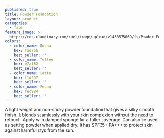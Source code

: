 ```yaml
---
published: true
title: Powder Foundation
layout: product
categories:
  - face
feature_image: >-
  https://res.cloudinary.com/ruel/image/upload/v1438575069/fs/Powder_Foundation_PB186320.jpg
colors:
  - color_name: Mocha
    hex: fad7bb
    best_seller: ''
  - color_name: Toffee
    hex: e7af82
    best_seller: ''
  - color_name: Latte
    hex: f1d297
    best_seller: ''
  - color_name: Pecan
    hex: fec984
    best_seller: ''
---
```

A light weight and non-sticky powder foundation that gives a silky smooth finish. It blends seamlessly with your skin complexion without the need to retouch. Apply with damped sponge for a fuller coverage. Can also be used as setting powder when applied dry. It has SPF35+ PA+++ to protect skin against harmful rays from the sun.
